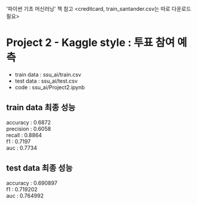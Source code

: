 '파이썬 기초 머신러닝' 책 참고
<creditcard, train_santander.csv는 따로 다운로드 필요>

# Project 2 - Kaggle style : 투표 참여 예측
 * train data : ssu_ai/train.csv
 * test data : ssu_ai/test.csv
 * code : ssu_ai/Project2.ipynb

## train data 최종 성능
 accuracy : 0.6872  
 precision : 0.6058  
 recall : 0.8864  
 f1 : 0.7197  
 auc : 0.7734  
   
## test data 최종 성능
 accuracy : 0.690897  
 f1 : 0.719202  
 auc : 0.764992  

